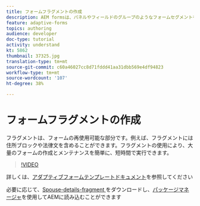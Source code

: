 ```yaml
---
title: フォームフラグメントの作成
description: AEM formsは、パネルやフィールドのグループのようなフォームセグメントを1回だけ作成し、アダプティブフォーム間で再利用する便利なメカニズムを備えています。
feature: adaptive-forms
topics: authoring
audience: developer
doc-type: tutorial
activity: understand
kt: 5862
thumbnail: 37325.jpg
translation-type: tm+mt
source-git-commit: c60a46027cc8d71fddd41aa31dbb569e4df94823
workflow-type: tm+mt
source-wordcount: '107'
ht-degree: 38%

---
```



# フォームフラグメントの作成

フラグメントは、フォームの再使用可能な部分です。例えば、フラグメントには住所ブロックや法律文を含めることができます。フラグメントの使用により、大量のフォームの作成とメンテナンスを簡単に、短時間で実行できます。


>[!VIDEO](https://video.tv.adobe.com/v/37325/quality=9)



詳しくは、[アダプティブフォームテンプレートドキュメント](https://docs.adobe.com/content/help/en/experience-manager-65/forms/adaptive-forms-basic-authoring/adaptive-form-fragments.html)を参照してください

必要に応じて、[Spouse-details-fragment ](assets/spouse-details-fragment.zip)をダウンロードし、[パッケージマネージャ](http://localhost:4502/crx/packmgr/index.jsp)を使用してAEMに読み込むことができます





